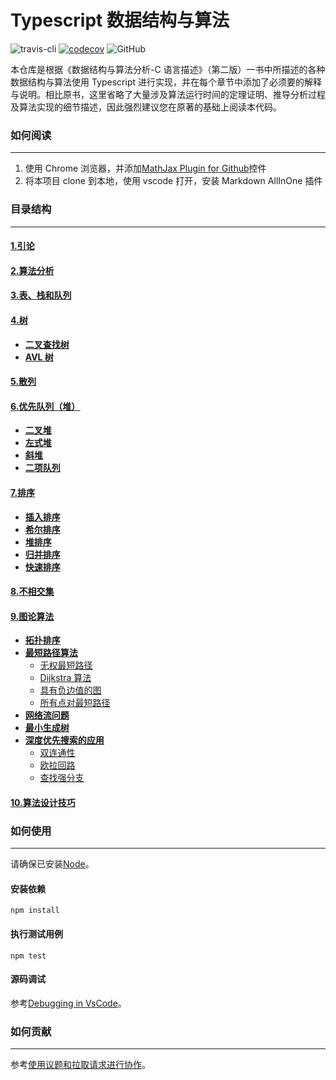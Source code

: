 <!-- @format -->

# Typescript 数据结构与算法

![travis-cli](https://travis-ci.com/qindagang/Data-Structures-and-Algorithm-Analysis-in-TS.svg?branch=master)
[![codecov](https://codecov.io/gh/qindagang/Data-Structures-and-Algorithm-Analysis-in-TS/branch/master/graph/badge.svg?token=B05PLKNLJP)](https://codecov.io/gh/qindagang/Data-Structures-and-Algorithm-Analysis-in-TS)
![GitHub](https://img.shields.io/github/license/qindagang/Data-Structures-and-Algorithm-Analysis-in-TS)

本仓库是根据《数据结构与算法分析-C 语言描述》（第二版）一书中所描述的各种数据结构与算法使用 Typescript 进行实现，并在每个章节中添加了必须要的解释与说明。相比原书，这里省略了大量涉及算法运行时间的定理证明、推导分析过程及算法实现的细节描述，因此强烈建议您在原著的基础上阅读本代码。

### 如何阅读

---

1. 使用 Chrome 浏览器，并添加[MathJax Plugin for Github](https://chrome.google.com/webstore/detail/mathjax-plugin-for-github/ioemnmodlmafdkllaclgeombjnmnbima)控件
2. 将本项目 clone 到本地，使用 vscode 打开，安装 Markdown AllInOne 插件

### 目录结构

---

#### [1.引论](Chapters/Chapter1-Introduction)

#### [2.算法分析](Chapters/Chapter2-AlgorithmAnalysis)

#### [3.表、栈和队列](Chapters/Chapter3-ListStackQueue)

#### [4.树](Chapters/Chapter4-Trees)

-   **[二叉查找树](Chapters/Chapter4-Trees/4.1-BinarySearchTree)**
-   **[AVL 树](Chapters/Chapter4-Trees/4.2-AVLTree)**

#### [5.散列](Chapters/Chapter5-Hashing)

#### [6.优先队列（堆）](Chapters/Chapter6-PriorityQueue)

-   **[二叉堆](Chapters/Chapter6-PriorityQueue/6.1-BinaryHeap)**
-   **[左式堆](Chapters/Chapter6-PriorityQueue/6.2-LeftistHeap)**
-   **[斜堆](Chapters/Chapter6-PriorityQueue/6.3-SkewHeap)**
-   **[二项队列](Chapters/Chapter6-PriorityQueue/6.4-BinomalQueue)**

#### [7.排序](Chapters/Chapter7-Sorting)

-   **[插入排序](Chapters/Chapter7-Sorting/7.1-InsertionSort)**
-   **[希尔排序](Chapters/Chapter7-Sorting/7.2-ShellSort)**
-   **[堆排序](Chapters/Chapter7-Sorting/7.3-HeapSort)**
-   **[归并排序](Chapters/Chapter7-Sorting/7.4-MergeSort)**
-   **[快速排序](Chapters/Chapter7-Sorting/7.5-QuickSort)**

#### [8.不相交集](Chapters/Chapter8-DisjointSet)

#### [9.图论算法](Chapters/Chapter9-GraphAlgorithm)

-   **[拓扑排序](Chapters/Chapter9-GraphAlgorithm/9.1-TopSort)**
-   **[最短路径算法](Chapters/Chapter9-GraphAlgorithm/9.2-ShortestPathAlgorithm)**
    -   [无权最短路径](Chapters/Chapter9-GraphAlgorithm/9.2-ShortestPathAlgorithm/9.2.1-UnweightedShortestPaths)
    -   [Dijkstra 算法](Chapters/Chapter9-GraphAlgorithm/9.2-ShortestPathAlgorithm/9.2.2-TheAlgorithmOfDijkstra)
    -   [具有负边值的图](Chapters/Chapter9-GraphAlgorithm/9.2-ShortestPathAlgorithm/9.2.3-GraphsWithNegativeEdgeCosts)
    -   [所有点对最短路径](Chapters/Chapter9-GraphAlgorithm/9.2-ShortestPathAlgorithm/9.2.4-AllPairsShortestPath)
-   **[网络流问题](Chapters/Chapter9-GraphAlgorithm/9.3-NetworkFlow)**
-   **[最小生成树](Chapters/Chapter9-GraphAlgorithm/9.4-MinimumSpanningTree)**
-   **[深度优先搜索的应用](Chapters/Chapter9-GraphAlgorithm/9.5-DepthFirstSearcht)**
    -   [双连通性](Chapters/Chapter9-GraphAlgorithm/9.5-DepthFirstSearch/9.5.1-Biconnectivity/README.md)
    -   [欧拉回路](Chapters/Chapter9-GraphAlgorithm/9.5-DepthFirstSearch/9.5.2-EulerCircuits/README.md)
    -   [查找强分支](Chapters/Chapter9-GraphAlgorithm/9.5-DepthFirstSearch/9.5.3-FindingStrongComponents/README.md)

#### [10.算法设计技巧](Chapters/Chapter10-AlgorithmDesingTechniques)

### 如何使用

---

请确保已安装[Node](<(https://nodejs.org/zh-cn/)>)。

#### 安装依赖

```
npm install
```

#### 执行测试用例

```
npm test
```

#### 源码调试

参考[Debugging in VsCode](https://code.visualstudio.com/docs/editor/debugging)。

### 如何贡献

---

参考[使用议题和拉取请求进行协作](https://docs.github.com/cn/free-pro-team@latest/github/collaborating-with-issues-and-pull-requests)。
